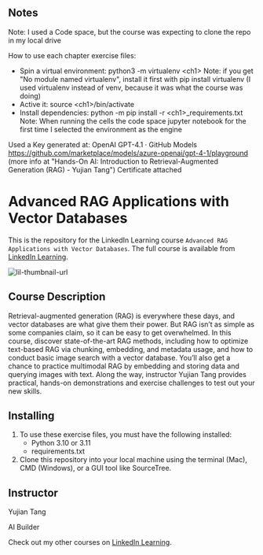 ## Notes
Note: I used a Code space, but the course was expecting to clone the repo in my local drive

How to use each chapter exercise files:
- Spin a virtual environment: python3 -m virtualenv \<ch1\>
  Note: if you get "No module named virtualenv", install it first with pip install virtualenv (I used virtualenv instead of venv, because it was what the course was doing)
- Active it: source \<ch1\>/bin/activate
- Install dependencies: python -m pip install -r \<ch1\>_requirements.txt
Note: When running the cells the code space jupyter notebook for the first time I selected the <ch1> environment as the engine

Used a Key generated at: OpenAI GPT-4.1 · GitHub Models https://github.com/marketplace/models/azure-openai/gpt-4-1/playground (more info at "Hands-On AI: Introduction to Retrieval-Augmented Generation (RAG) - Yujian Tang")
Certificate attached

# Advanced RAG Applications with Vector Databases
This is the repository for the LinkedIn Learning course `Advanced RAG Applications with Vector Databases`. The full course is available from [LinkedIn Learning][lil-course-url].

![lil-thumbnail-url]

## Course Description

Retrieval-augmented generation (RAG) is everywhere these days, and vector databases are what give them their power. But RAG isn’t as simple as some companies claim, so it can be easy to get overwhelmed. In this course, discover state-of-the-art RAG methods, including how to optimize text-based RAG via chunking, embedding, and metadata usage, and how to conduct basic image search with a vector database. You’ll also get a chance to practice multimodal RAG by embedding and storing data and querying images with text. Along the way, instructor Yujian Tang provides practical, hands-on demonstrations and exercise challenges to test out your new skills.

## Installing
1. To use these exercise files, you must have the following installed:
	- Python 3.10 or 3.11
    - requirements.txt
2. Clone this repository into your local machine using the terminal (Mac), CMD (Windows), or a GUI tool like SourceTree.

## Instructor

Yujian Tang

AI Builder                  

Check out my other courses on [LinkedIn Learning](https://www.linkedin.com/learning/instructors/yujian-tang?u=104).


[0]: # (Replace these placeholder URLs with actual course URLs)

[lil-course-url]: https://www.linkedin.com/learning/advanced-rag-applications-with-vector-databases
[lil-thumbnail-url]: https://media.licdn.com/dms/image/v2/D4E0DAQFonI7LTbFo_g/learning-public-crop_675_1200/learning-public-crop_675_1200/0/1727723235646?e=2147483647&v=beta&t=KcI1L2PD0dAs_AAGyJoMpneLG2Xb_HqAeue6F65UDHM

